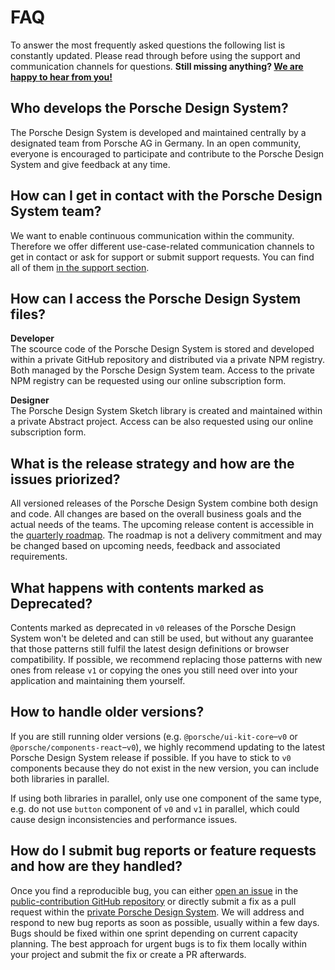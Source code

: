 # FAQ

To answer the most frequently asked questions the following list is constantly updated. Please read through before using the support and communication channels for questions. **Still missing anything? [We are happy to hear from you!](#/web/help/support)**

## Who develops the Porsche Design System?
The Porsche Design System is developed and maintained centrally by a designated team from Porsche AG in Germany. In an open community, everyone is encouraged to participate and contribute to the Porsche Design System and give feedback at any time.

## How can I get in contact with the Porsche Design System team?
We want to enable continuous communication within the community. Therefore we offer different use-case-related communication channels to get in contact or ask for support or submit support requests. You can find all of them [in the support section](#/web/help/support).

## How can I access the Porsche Design System files?
**Developer**  
The scource code of the Porsche Design System is stored and developed within a private GitHub repository and distributed via a private NPM registry. Both managed by the Porsche Design System team. Access to the private NPM registry can be requested using our online subscription form.  

**Designer**  
The Porsche Design System Sketch library is created and maintained within a private Abstract project. Access can be also requested using our online subscription form.  

## What is the release strategy and how are the issues priorized?
All versioned releases of the Porsche Design System combine both design and code. All changes are based on the overall business goals and the actual needs of the teams. The upcoming release content is accessible in the [quarterly roadmap](#/web/news/roadmap). The roadmap is not a delivery commitment and may be changed based on upcoming needs, feedback and associated requirements.

## What happens with contents marked as Deprecated?
Contents marked as deprecated in `v0` releases of the Porsche Design System won't be deleted and can still be used, but without any guarantee that those patterns still fulfil the latest design definitions or browser compatibility. If possible, we recommend replacing those patterns with new ones from release `v1` or copying the ones you still need over into your application and maintaining them yourself.

## How to handle older versions?
If you are still running older versions (e.g. `@porsche/ui-kit-core`–`v0` or `@porsche/components-react`–`v0`), we highly recommend updating to the latest Porsche Design System release if possible. If you have to stick to `v0` components because they do not exist in the new version, you can include both libraries in parallel.

If using both libraries in parallel, only use one component of the same type, e.g. do not use `button` component of `v0` and `v1` in parallel, which could cause design inconsistencies and performance issues.

## How do I submit bug reports or feature requests and how are they handled?
Once you find a reproducible bug, you can either [open an issue](https://github.com/porscheui/porsche-ui-contribution/issues/new/choose) in the [public-contribution GitHub repository](https://github.com/porscheui/porsche-ui-contribution) or directly submit a fix as a pull request within the [private Porsche Design System](https://github.com/porscheui/porsche-design-system). We will address and respond to new bug reports as soon as possible, usually within a few days. Bugs should be fixed within one sprint depending on current capacity planning. The best approach for urgent bugs is to fix them locally within your project and submit the fix or create a PR afterwards.